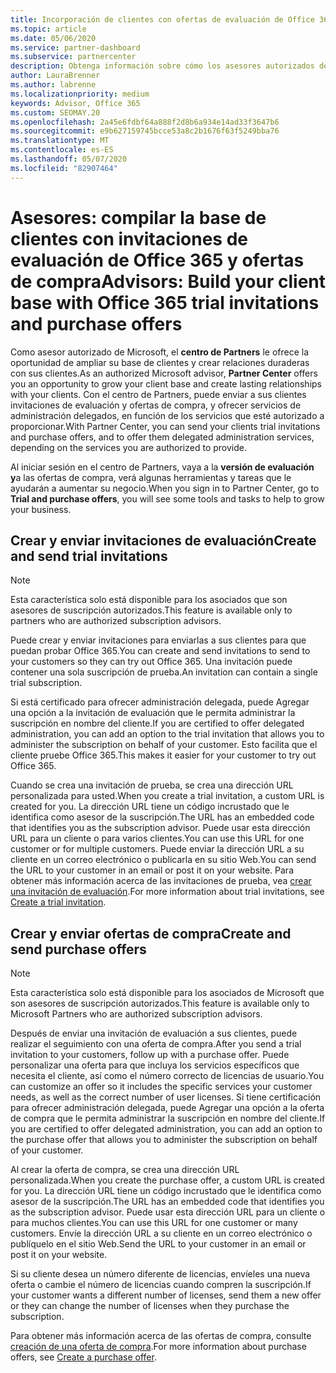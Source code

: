 ```yaml
---
title: Incorporación de clientes con ofertas de evaluación de Office 365
ms.topic: article
ms.date: 05/06/2020
ms.service: partner-dashboard
ms.subservice: partnercenter
description: Obtenga información sobre cómo los asesores autorizados de Microsoft pueden crecer sus suscripciones de Office 365. Crear y enviar invitaciones de evaluación de Office 365 y ofertas de compra a los clientes.
author: LauraBrenner
ms.author: labrenne
ms.localizationpriority: medium
keywords: Advisor, Office 365
ms.custom: SEOMAY.20
ms.openlocfilehash: 2a45e6fdbf64a888f2d8b6a934e14ad33f3647b6
ms.sourcegitcommit: e9b627159745bcce53a8c2b1676f63f5249bba76
ms.translationtype: MT
ms.contentlocale: es-ES
ms.lasthandoff: 05/07/2020
ms.locfileid: "82907464"
---
```

# <a name="advisors-build-your-client-base-with-office-365-trial-invitations-and-purchase-offers"></a><span data-ttu-id="7a9a2-105">Asesores: compilar la base de clientes con invitaciones de evaluación de Office 365 y ofertas de compra</span><span class="sxs-lookup"><span data-stu-id="7a9a2-105">Advisors: Build your client base with Office 365 trial invitations and purchase offers</span></span>

<span data-ttu-id="7a9a2-106">Como asesor autorizado de Microsoft, el **centro de Partners** le ofrece la oportunidad de ampliar su base de clientes y crear relaciones duraderas con sus clientes.</span><span class="sxs-lookup"><span data-stu-id="7a9a2-106">As an authorized Microsoft advisor, **Partner Center** offers you an opportunity to grow your client base and create lasting relationships with your clients.</span></span> <span data-ttu-id="7a9a2-107">Con el centro de Partners, puede enviar a sus clientes invitaciones de evaluación y ofertas de compra, y ofrecer servicios de administración delegados, en función de los servicios que esté autorizado a proporcionar.</span><span class="sxs-lookup"><span data-stu-id="7a9a2-107">With Partner Center, you can send your clients trial invitations and purchase offers, and to offer them delegated administration services, depending on the services you are authorized to provide.</span></span>

<span data-ttu-id="7a9a2-108">Al iniciar sesión en el centro de Partners, vaya a la **versión de evaluación y**a las ofertas de compra, verá algunas herramientas y tareas que le ayudarán a aumentar su negocio.</span><span class="sxs-lookup"><span data-stu-id="7a9a2-108">When you sign in to Partner Center, go to **Trial and purchase offers**, you will see some tools and tasks to help to grow your business.</span></span>

## <a name="create-and-send-trial-invitations"></a><span data-ttu-id="7a9a2-109">Crear y enviar invitaciones de evaluación</span><span class="sxs-lookup"><span data-stu-id="7a9a2-109">Create and send trial invitations</span></span>

> [!NOTE]
> <span data-ttu-id="7a9a2-110">Esta característica solo está disponible para los asociados que son asesores de suscripción autorizados.</span><span class="sxs-lookup"><span data-stu-id="7a9a2-110">This feature is available only to partners who are authorized subscription advisors.</span></span>

<span data-ttu-id="7a9a2-111">Puede crear y enviar invitaciones para enviarlas a sus clientes para que puedan probar Office 365.</span><span class="sxs-lookup"><span data-stu-id="7a9a2-111">You can create and send invitations to send to your customers so they can try out Office 365.</span></span> <span data-ttu-id="7a9a2-112">Una invitación puede contener una sola suscripción de prueba.</span><span class="sxs-lookup"><span data-stu-id="7a9a2-112">An invitation can contain a single trial subscription.</span></span>

<span data-ttu-id="7a9a2-113">Si está certificado para ofrecer administración delegada, puede Agregar una opción a la invitación de evaluación que le permita administrar la suscripción en nombre del cliente.</span><span class="sxs-lookup"><span data-stu-id="7a9a2-113">If you are certified to offer delegated administration, you can add an option to the trial invitation that allows you to administer the subscription on behalf of your customer.</span></span> <span data-ttu-id="7a9a2-114">Esto facilita que el cliente pruebe Office 365.</span><span class="sxs-lookup"><span data-stu-id="7a9a2-114">This makes it easier for your customer to try out Office 365.</span></span>

<span data-ttu-id="7a9a2-115">Cuando se crea una invitación de prueba, se crea una dirección URL personalizada para usted.</span><span class="sxs-lookup"><span data-stu-id="7a9a2-115">When you create a trial invitation, a custom URL is created for you.</span></span> <span data-ttu-id="7a9a2-116">La dirección URL tiene un código incrustado que le identifica como asesor de la suscripción.</span><span class="sxs-lookup"><span data-stu-id="7a9a2-116">The URL has an embedded code that identifies you as the subscription advisor.</span></span> <span data-ttu-id="7a9a2-117">Puede usar esta dirección URL para un cliente o para varios clientes.</span><span class="sxs-lookup"><span data-stu-id="7a9a2-117">You can use this URL for one customer or for multiple customers.</span></span> <span data-ttu-id="7a9a2-118">Puede enviar la dirección URL a su cliente en un correo electrónico o publicarla en su sitio Web.</span><span class="sxs-lookup"><span data-stu-id="7a9a2-118">You can send the URL to your customer in an email or post it on your website.</span></span>
<span data-ttu-id="7a9a2-119">Para obtener más información acerca de las invitaciones de prueba, vea [crear una invitación de evaluación](advisors-create-a-trial-invitation.md).</span><span class="sxs-lookup"><span data-stu-id="7a9a2-119">For more information about trial invitations, see [Create a trial invitation](advisors-create-a-trial-invitation.md).</span></span>

## <a name="create-and-send-purchase-offers"></a><span data-ttu-id="7a9a2-120">Crear y enviar ofertas de compra</span><span class="sxs-lookup"><span data-stu-id="7a9a2-120">Create and send purchase offers</span></span>

> [!NOTE]
> <span data-ttu-id="7a9a2-121">Esta característica solo está disponible para los asociados de Microsoft que son asesores de suscripción autorizados.</span><span class="sxs-lookup"><span data-stu-id="7a9a2-121">This feature is available only to Microsoft Partners who are authorized subscription advisors.</span></span>

<span data-ttu-id="7a9a2-122">Después de enviar una invitación de evaluación a sus clientes, puede realizar el seguimiento con una oferta de compra.</span><span class="sxs-lookup"><span data-stu-id="7a9a2-122">After you send a trial invitation to your customers, follow up with a purchase offer.</span></span> <span data-ttu-id="7a9a2-123">Puede personalizar una oferta para que incluya los servicios específicos que necesita el cliente, así como el número correcto de licencias de usuario.</span><span class="sxs-lookup"><span data-stu-id="7a9a2-123">You can customize an offer so it includes the specific services your customer needs, as well as the correct number of user licenses.</span></span> <span data-ttu-id="7a9a2-124">Si tiene certificación para ofrecer administración delegada, puede Agregar una opción a la oferta de compra que le permita administrar la suscripción en nombre del cliente.</span><span class="sxs-lookup"><span data-stu-id="7a9a2-124">If you are certified to offer delegated administration, you can add an option to the purchase offer that allows you to administer the subscription on behalf of your customer.</span></span>

<span data-ttu-id="7a9a2-125">Al crear la oferta de compra, se crea una dirección URL personalizada.</span><span class="sxs-lookup"><span data-stu-id="7a9a2-125">When you create the purchase offer, a custom URL is created for you.</span></span> <span data-ttu-id="7a9a2-126">La dirección URL tiene un código incrustado que le identifica como asesor de la suscripción.</span><span class="sxs-lookup"><span data-stu-id="7a9a2-126">The URL has an embedded code that identifies you as the subscription advisor.</span></span> <span data-ttu-id="7a9a2-127">Puede usar esta dirección URL para un cliente o para muchos clientes.</span><span class="sxs-lookup"><span data-stu-id="7a9a2-127">You can use this URL for one customer or many customers.</span></span> <span data-ttu-id="7a9a2-128">Envíe la dirección URL a su cliente en un correo electrónico o publíquelo en el sitio Web.</span><span class="sxs-lookup"><span data-stu-id="7a9a2-128">Send the URL to your customer in an email or post it on your website.</span></span>

<span data-ttu-id="7a9a2-129">Si su cliente desea un número diferente de licencias, envíeles una nueva oferta o cambie el número de licencias cuando compren la suscripción.</span><span class="sxs-lookup"><span data-stu-id="7a9a2-129">If your customer wants a different number of licenses, send them a new offer or they can change the number of licenses when they purchase the subscription.</span></span>

<span data-ttu-id="7a9a2-130">Para obtener más información acerca de las ofertas de compra, consulte [creación de una oferta de compra](advisor-create-a-purchase-offer.md).</span><span class="sxs-lookup"><span data-stu-id="7a9a2-130">For more information about purchase offers, see [Create a purchase offer](advisor-create-a-purchase-offer.md).</span></span>